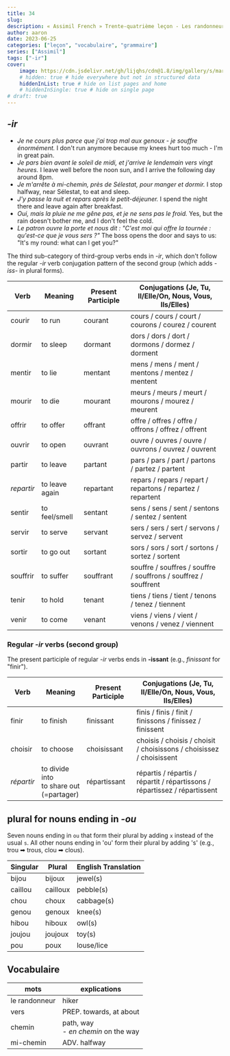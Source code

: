 ```yaml
---
title: 34
slug: 
description: « Assimil French » Trente-quatrième leçon - Les randonneurs
author: aaron
date: 2023-06-25
categories: ["leçon", "vocabulaire", "grammaire"]
series: ["Assimil"]
tags: ["-ir"]
cover: 
    image: https://cdn.jsdelivr.net/gh/lijqhs/cdn@1.8/img/gallery/s/markus-spiske-WIpNUhklTQg-unsplash.jpg
    # hidden: true # hide everywhere but not in structured data
    hiddenInList: true # hide on list pages and home
    # hiddenInSingle: true # hide on single page
# draft: true
---
```


## *-ir*

- *Je ne cours plus parce que j'ai trop mal aux genoux - je souffre énormément.* I don't run anymore because my knees hurt too much - I'm in great pain.
- *Je pars bien avant le soleil de midi, et j'arrive le lendemain vers vingt heures.* I leave well before the noon sun, and I arrive the following day around 8pm.
- *Je m'arrête à mi-chemin, près de Sélestat, pour manger et dormir.* I stop halfway, near Sélestat, to eat and sleep.
- *J'y passe la nuit et repars après le petit-déjeuner.* I spend the night there and leave again after breakfast.
- *Oui, mais la pluie ne me gêne pas, et je ne sens pas le froid.* Yes, but the rain doesn't bother me, and I don't feel the cold.
- *Le patron ouvre la porte et nous dit : "C'est moi qui offre la tournée : qu'est-ce que je vous sers ?"* The boss opens the door and says to us: "It's my round: what can I get you?"

The third sub-category of third-group verbs ends in *-ir*, which don't follow the regular *-ir* verb conjugation pattern of the second group (which adds *-iss-* in plural forms).

| Verb      | Meaning         | Present Participle | Conjugations (Je, Tu, Il/Elle/On, Nous, Vous, Ils/Elles) |
|-----------|-----------------|--------------------|---------------------------------------------------------|
| courir    | to run          | courant            | cours / cours / court / courons / courez / courent |
| dormir    | to sleep        | dormant            | dors / dors / dort / dormons / dormez / dorment |
| mentir    | to lie          | mentant            | mens / mens / ment / mentons / mentez / mentent |
| mourir    | to die          | mourant            | meurs / meurs / meurt / mourons / mourez / meurent |
| offrir    | to offer        | offrant            | offre / offres / offre / offrons / offrez / offrent |
| ouvrir    | to open         | ouvrant            | ouvre / ouvres / ouvre / ouvrons / ouvrez / ouvrent |
| partir    | to leave        | partant            | pars / pars / part / partons / partez / partent |
| *repartir*  | to leave again  | repartant          | repars / repars / repart / repartons / repartez / repartent |
| sentir    | to feel/smell   | sentant            | sens / sens / sent / sentons / sentez / sentent |
| servir    | to serve        | servant            | sers / sers / sert / servons / servez / servent |
| sortir    | to go out       | sortant            | sors / sors / sort / sortons / sortez / sortent |
| souffrir  | to suffer       | souffrant          | souffre / souffres / souffre / souffrons / souffrez / souffrent |
| tenir     | to hold         | tenant             | tiens / tiens / tient / tenons / tenez / tiennent |
| venir     | to come         | venant             | viens / viens / vient / venons / venez / viennent |

### Regular *-ir* verbs (second group)

The present participle of regular *-ir* verbs ends in **-issant** (e.g., *finissant* for "finir").

| Verb      | Meaning         | Present Participle | Conjugations (Je, Tu, Il/Elle/On, Nous, Vous, Ils/Elles) |
|-----------|-----------------|--------------------|---------------------------------------------------------|
| finir     | to finish       | finissant          | finis / finis / finit / finissons / finissez / finissent |
| choisir   | to choose       | choisissant        | choisis / choisis / choisit / choisissons / choisissez / choisissent |
| *répartir*  | to divide into <br> to share out <br> (=partager) | répartissant | répartis / répartis / répartit / répartissons / répartissez / répartissent |

## plural for nouns ending in *-ou*



Seven nouns ending in `ou` that form their plural by adding `x` instead of the usual `s`. All other nouns ending in 'ou' form their plural by adding 's' (e.g., trou ➡ trous, clou ➡ clous).

| Singular | Plural | English Translation |
|----------|--------|---------------------|
| bijou    | bijoux | jewel(s)            |
| caillou  | cailloux | pebble(s)         |
| chou     | choux  | cabbage(s)          |
| genou    | genoux | knee(s)             |
| hibou    | hiboux | owl(s)              |
| joujou   | joujoux | toy(s)             |
| pou      | poux   | louse/lice          |


## Vocabulaire

| mots | explications |
| ---- | ---- |
| le randonneur | hiker |
| vers | PREP. towards, at about |
| chemin | path, way <br> - *en chemin* on the way |
| mi-chemin | ADV. halfway |